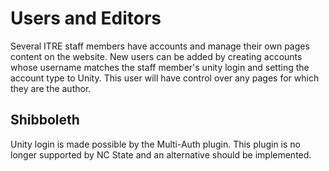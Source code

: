 # Users and Editors
Several ITRE staff members have accounts and manage their own pages content on the website. New users can be added by creating accounts whose username matches the staff member's unity login and setting the account type to Unity. This user will have control over any pages for which they are the author.

## Shibboleth
Unity login is made possible by the Multi-Auth plugin. This plugin is no longer supported by NC State and an alternative should be implemented. 
